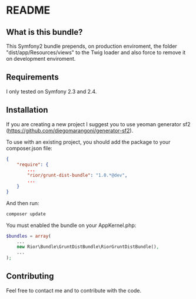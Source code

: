 README
======

What is this bundle?
--------------------

This Symfony2 bundle prepends, on production enviroment, the folder "dist/app/Resources/views" to
the Twig loader and also force to remove it on development enviroment.

Requirements
------------

I only tested on Symfony 2.3 and 2.4.

Installation
------------

If you are creating a new project I suggest you to use yeoman generator sf2 (https://github.com/diegomarangoni/generator-sf2).

To use with an existing project, you should add the package to your composer.json file:

```json
{
    "require": {
    	...
        "rior/grunt-dist-bundle": "1.0.*@dev",
        ...
    }
}
```

And then run:

```bash
composer update
```

You must enabled the bundle on your AppKernel.php:

```php
$bundles = array(
    ...
    new Rior\Bundle\GruntDistBundle\RiorGruntDistBundle(),
    ...
);
```

Contributing
------------

Feel free to contact me and to contribute with the code.
